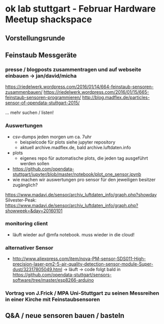 # ok lab stuttgart - Februar Hardware Meetup shackspace

## Vorstellungsrunde

## Feinstaub Messgeräte

### presse / blogposts zusammentragen und auf webseite einbauen -> jan/david/micha

https://riedelwerk.wordpress.com/2016/01/14/664-feinstaub-sensoren-zusammenbauen/
https://riedelwerk.wordpress.com/2016/01/15/665-feinstaub-sensoren-programmieren/
http://blog.madflex.de/particles-sensor-of-opendata-stuttgart-2015/

... mehr suchen / listen!

### Auswertungen

- csv-dumps jeden morgen um ca. 7uhr
  - beispielcode für plots siehe jupyter repository
  - aktuell archive.madflex.de, bald archive.luftdaten.info
- plots
  - eigenes repo für automatische plots, die jeden tag ausgeführt werden sollen
- https://github.com/opendata-stuttgart/jupyter/blob/master/notebook/plot_one_sensor.ipynb
- wie machen wir auswertungen pro sensor für den jeweiligen besitzer zugänglich?

https://www.madavi.de/sensor/archiv_luftdaten_info/graph.php?showday
Silvester-Peak: https://www.madavi.de/sensor/archiv_luftdaten_info/graph.php?showweek=&day=20160101

### monitoring client

- läuft wieder auf @mfa notebook. muss wieder in die cloud!

### alternativer Sensor

- http://www.aliexpress.com/item/nova-PM-sensor-SDS011-High-precision-laser-pm2-5-air-quality-detection-sensor-module-Super-dust/32317805049.html
-> läuft -> code folgt bald in https://github.com/opendata-stuttgart/sensors-software/tree/master/esp8266-arduino


### Vortrag von J.Frick / MPA Uni-Stuttgart zu seinen Messreihen in einer Kirche mit Feinstaubsensoren


## Q&A / neue sensoren bauen / basteln
